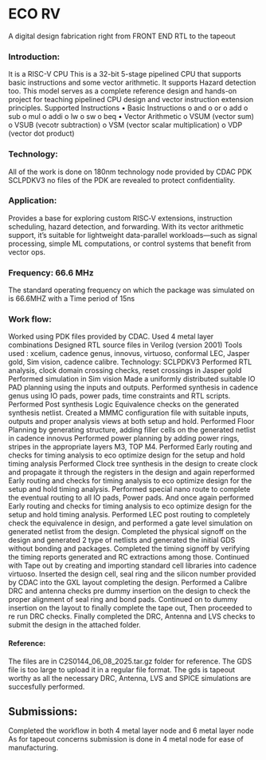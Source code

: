 # ECO RV
A digital design fabrication right from FRONT END RTL to the tapeout

### Introduction:
It is a RISC-V CPU
This is a 32-bit 5-stage pipelined CPU that supports basic instructions and some vector arithmetic.
It supports Hazard detection too.
This model serves as a complete reference design and hands-on project for teaching pipelined CPU design and vector instruction extension principles.
Supported Instructions
•	Basic Instructions
o	and
o	or
o	add
o	sub
o	mul
o	addi
o	lw
o	sw
o	beq
•	Vector Arithmetic
o	VSUM (vector sum)
o	VSUB (vecotr subtraction)
o	VSM (vector scalar multiplication)
o	VDP (vector dot product)

### Technology:
All of the work is done on 180nm technology node provided by CDAC PDK SCLPDKV3 no files of the PDK are revealed to protect confidentiality.

### Application:
Provides a base for exploring custom RISC‑V extensions, instruction scheduling, hazard detection, and forwarding. 
With its vector arithmetic support, it’s suitable for lightweight data-parallel workloads—such as signal processing, simple ML computations, or control systems that benefit from vector ops.

### Frequency:  66.6 MHz
The standard operating frequency on which the package was simulated on is 66.6MHZ with a Time period of 15ns 

### Work flow: 
Worked using PDK files provided by CDAC. Used 4 metal layer combinations 
Designed RTL source files in Verilog (version 2001) 
Tools used : xcelium, cadence genus, innovus, virtuoso, conformal LEC, Jasper gold, Sim vision, cadence calibre. 
Technology: SCLPDKV3
Performed RTL analysis, clock domain crossing checks, reset crossings in Jasper gold
Performed simulation in Sim vision
Made a uniformly distributed suitable IO PAD planning using the inputs and outputs.
Performed synthesis in cadence genus using IO pads,  power pads, time constraints and RTL scripts.
Performed Post synthesis Logic Equivalence checks on the generated synthesis netlist.
Created a MMMC configuration file with suitable inputs, outputs and proper analysis views at both setup and hold. 
Performed Floor Planning by generating structure, adding filler cells on the generated netlist in cadence innovus
Performed power planning by adding power rings, stripes in the appropriate layers M3, TOP M4. 
Performed Early routing and checks for timing analysis to eco optimize design for the setup and hold timing analysis
Performed Clock tree synthesis in the design to create clock and propagate it through the registers in the design and again reperformed Early routing and checks for timing analysis to eco optimize design for the setup and hold timing analysis.
Performed special nano route to complete the eventual routing to all IO pads, Power pads. And once again performed Early routing and checks for timing analysis to eco optimize design for the setup and hold timing analysis.
Performed LEC post routing to completely check the equivalence in design, and performed a gate level simulation on generated netlist from the design.
Completed the physical signoff on the design and generated 2 type of netlists and generated the initial GDS without bonding and packages.
Completed the timing signoff by verifying the timing reports generated and RC extractions among those. 
Continued with Tape out by creating and importing standard cell libraries into cadence virtuoso. 
Inserted the design cell, seal ring and the silicon number provided by CDAC into the GXL layout completing the design.
Performed a Calibre DRC and antenna checks pre dummy insertion on the design to check the proper alignment of seal ring and bond pads. 
Continued on to dummy insertion on the layout to finally complete the tape out, Then proceeded to re run DRC checks.
Finally completed the DRC, Antenna and LVS checks to submit the design in the attached folder.

#### Reference:
The files are in C2S0144_06_08_2025.tar.gz folder for reference. The GDS file is too large to upload it in a regular file format. The gds is tapeout worthy as all the necessary DRC, Antenna, LVS and SPICE simulations are succesfully performed.

## Submissions:
Completed the workflow in both 4 metal layer node and 6 metal layer node
As for tapeout concerns submission is done in 4 metal node for ease of manufacturing.

